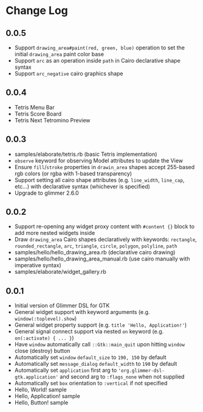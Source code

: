# Change Log

## 0.0.5

- Support `drawing_area#paint(red, green, blue)` operation to set the initial `drawing_area` paint color base
- Support `arc` as an operation inside `path` in Cairo declarative shape syntax
- Support `arc_negative` cairo graphics shape

## 0.0.4

- Tetris Menu Bar
- Tetris Score Board
- Tetris Next Tetromino Preview

## 0.0.3

- samples/elaborate/tetris.rb (basic Tetris implementation)
- `observe` keyword for observing Model attributes to update the View
- Ensure `fill`/`stroke` properties in `drawin_area` shapes accept 255-based rgb colors (or rgba with 1-based transparency)
- Support setting all cairo shape attributes (e.g. `line_width`, `line_cap`, etc...) with declarative syntax (whichever is specified)
- Upgrade to glimmer 2.6.0

## 0.0.2

- Support re-opening any widget proxy content with `#content {}` block to add more nested widgets inside
- Draw `drawing_area` Cairo shapes declaratively with keywords: `rectangle`, `rounded_rectangle`, `arc`, `triangle`, `circle`, `polygon`, `polyline`, `path`
- samples/hello/hello_drawing_area.rb (declarative cairo drawing)
- samples/hello/hello_drawing_area_manual.rb (use cairo manually with imperative syntax)
- samples/elaborate/widget_gallery.rb

## 0.0.1

- Initial version of Glimmer DSL for GTK
- General widget support with keyword arguments (e.g. `window(:toplevel).show`)
- General widget property support (e.g. `title 'Hello, Application!'`)
- General signal connect support via nested `on` keyword (e.g. `on(:activate) { ... }`)
- Have `window` automatically call `::Gtk::main_quit` upon hitting `window` close (destroy) button
- Automatically set `window` `default_size` to `190, 150` by default
- Automatically set `message_dialog` `default_width` to `190` by default
- Automatically set `application` first arg to `'org.glimmer-dsl-gtk.application'` and second arg to `:flags_none` when not supplied
- Automatically set `box` orientation to `:vertical` if not specified
- Hello, World! sample
- Hello, Application! sample
- Hello, Button! sample
